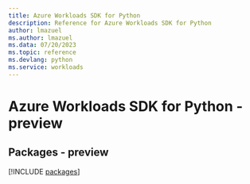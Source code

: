 ```yaml
---
title: Azure Workloads SDK for Python
description: Reference for Azure Workloads SDK for Python
author: lmazuel
ms.author: lmazuel
ms.data: 07/20/2023
ms.topic: reference
ms.devlang: python
ms.service: workloads
---
```

# Azure Workloads SDK for Python - preview
## Packages - preview
[!INCLUDE [packages](workloads-index.md)]